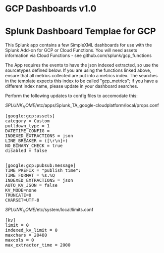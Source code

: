 # GCP Dashboards v1.0

# Splunk Dashboard Templae for GCP


This Splunk app contains a few SimpleXML dashboards for use with the Splunk Add-on for GCP or Cloud Functions.
You will need assets information via Cloud Functions - see github.com/splunk/gcp_functions 

The App requires the events to have the json indexed extracted, so use the sourcetypes defined below.
If you are using the functions linked above, ensure that all metrics collected are put into a metrics index. The searches in the template expects this index to be called "gcp_metrics"; if you have a different index name, please update in your dashboard searches.

Perform the following updates to config files to accomodate this:

$SPLUNK_HOME$/etc/apps/Splunk_TA_google-cloudplatform/local/props.conf
<pre>
[google:gcp:assets]
category = Custom
pulldown_type = 1
DATETIME_CONFIG = 
INDEXED_EXTRACTIONS = json
LINE_BREAKER = ([\r\n]+)
NO_BINARY_CHECK = true
disabled = false


[google:gcp:pubsub:message]
TIME_PREFIX = "publish_time":
TIME_FORMAT = %s.%Q
INDEXED_EXTRACTIONS = json
AUTO_KV_JSON = false
KV_MODE=none
TRUNCATE=0
CHARSET=UTF-8
</pre>


$SPLUNK_HOME$/etc/system/local/limits.conf

<pre>
[kv]
limit = 0
indexed_kv_limit = 0
maxchars = 20480
maxcols = 0
max_extractor_time = 2000
<pre>

